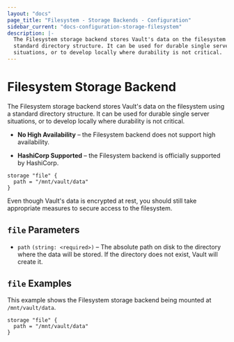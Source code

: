 ```yaml
---
layout: "docs"
page_title: "Filesystem - Storage Backends - Configuration"
sidebar_current: "docs-configuration-storage-filesystem"
description: |-
  The Filesystem storage backend stores Vault's data on the filesystem using a
  standard directory structure. It can be used for durable single server
  situations, or to develop locally where durability is not critical.
---
```


# Filesystem Storage Backend

The Filesystem storage backend stores Vault's data on the filesystem using a
standard directory structure. It can be used for durable single server
situations, or to develop locally where durability is not critical.

- **No High Availability** – the Filesystem backend does not support high
  availability.

- **HashiCorp Supported** – the Filesystem backend is officially supported by
  HashiCorp.

```hcl
storage "file" {
  path = "/mnt/vault/data"
}
```

Even though Vault's data is encrypted at rest, you should still take appropriate
measures to secure access to the filesystem.

## `file` Parameters

- `path` `(string: <required>)` – The absolute path on disk to the directory
  where the data will be stored. If the directory does not exist, Vault will
  create it.

## `file` Examples

This example shows the Filesystem storage backend being mounted at
`/mnt/vault/data`.

```hcl
storage "file" {
  path = "/mnt/vault/data"
}
```
